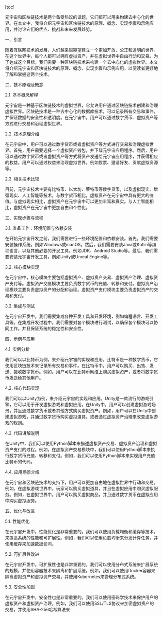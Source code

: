 
[toc]                    
                
                
元宇宙和区块链技术是两个备受热议的话题，它们都可以用来构建去中心化的世界。在本文中，我将介绍元宇宙和区块链技术的原理、概念、实现步骤和示例应用，并讨论它们的优点、挑战和未来发展趋势。

一、引言

随着互联网技术的发展，人们越来越期望建立一个更加开放、公正和透明的世界。在这个世界中，每个人都可以拥有虚拟资产，并在虚拟世界中自由行动和交易。为了达成这个目标，我们需要一种区块链技术来构建一个去中心化的虚拟世界。本文将介绍元宇宙和区块链技术的原理、概念、实现步骤和示例应用，以便读者更好地了解和掌握这两个技术。

二、技术原理及概念

2.1. 基本概念解释

元宇宙是一种基于区块链技术的虚拟世界，它允许用户通过区块链技术创建和治理虚拟世界。区块链技术是一种去中心化的数据库技术，可以记录所有交易和事件，并保证数据的安全性和透明度。在元宇宙中，用户可以通过数字货币、虚拟资产等方式进行交易和治理虚拟世界。

2.2. 技术原理介绍

在元宇宙中，用户可以通过数字货币或者虚拟资产等方式进行交易和治理虚拟世界。首先，用户需要选择一个虚拟资产钱包，并下载元宇宙应用程序。然后，用户可以通过数字货币或者虚拟资产等方式将资产发送给元宇宙应用程序，并获得相应的权益。用户可以通过权益来治理虚拟世界，例如投票、邀请好友、贡献虚拟资源等。

2.3. 相关技术比较

目前，元宇宙技术主要有比特币、以太坊、莱特币等数字货币，以及虚拟现实、增强现实、人工智能等技术。与数字货币相比，虚拟资产在元宇宙中具有更大的价值。与虚拟现实相比，虚拟资产在元宇宙中可以更加丰富和真实。与人工智能相比，虚拟资产在元宇宙中更加自由和个性化。

三、实现步骤与流程

3.1. 准备工作：环境配置与依赖安装

在开始元宇宙开发之前，我们需要进行一些环境配置和依赖安装。首先，我们需要安装操作系统，例如Windows或macOS。然后，我们需要安装Java或Kotlin等编程语言，以及其他必要的开发工具，例如JDK、Android Studio等。最后，我们需要安装元宇宙开发工具，例如Unity或Unreal Engine等。

3.2. 核心模块实现

在元宇宙中，核心模块主要包括虚拟资产、虚拟资产交易、虚拟资产治理、虚拟资产支付等。虚拟资产交易模块主要负责数字货币的充值、转移和支付。虚拟资产治理模块主要负责虚拟资产的分配和治理。虚拟资产支付模块主要负责虚拟资产的交易和支付。

3.3. 集成与测试

在元宇宙开发中，我们需要集成各种开发工具和开发环境，例如编程语言、开发工具等。在集成开发过程中，我们需要对各个模块进行测试，以确保各个模块可以协同工作，并且保证系统的稳定性和安全性。

四、示例与应用

4.1. 实例分析

我们可以以比特币为例，来介绍元宇宙的实现和应用。比特币是一种数字货币，它使用区块链技术来记录所有交易和事件。在比特币中，用户可以购买、出售、发送、接收数字货币。例如，用户可以在比特币网络上购买虚拟资产，或者将数字货币发送给其他用户。

4.2. 核心代码实现

我们可以以Unity为例，来介绍元宇宙的实现和应用。Unity是一款流行的游戏引擎，它可以用于开发虚拟游戏和虚拟应用。在Unity中，用户可以创建虚拟游戏场景，并且通过数字货币或者其他方式购买虚拟资产。例如，用户可以在Unity中创建虚拟游戏，并通过数字货币购买虚拟道具，或者通过虚拟资产治理来改变虚拟游戏的规则。

4.3. 代码讲解说明

在Unity中，我们可以使用Python脚本来描述虚拟资产交易、虚拟资产治理和虚拟资产支付的过程。例如，在虚拟资产交易模块中，我们可以使用Python脚本来执行数字货币充值、转移和支付。例如，我们可以使用Python脚本来实现用户充值比特币的代码。

4.4. 应用场景介绍

在元宇宙和区块链技术的支持下，用户可以更加自由地在虚拟世界中行动和交易。例如，在虚拟游戏世界中，玩家可以购买虚拟道具，并且在虚拟应用中购买虚拟服务。例如，在虚拟世界中，用户可以购买虚拟商品，并且通过数字货币在虚拟应用中购买虚拟服务。

五、优化与改进

5.1. 性能优化

在元宇宙开发中，性能优化是非常重要的。我们可以使用负载均衡和缓存等技术，来提高系统的性能和可扩展性。例如，我们可以使用负载均衡来分发计算任务，并使用缓存来加速数据访问。

5.2. 可扩展性改进

在元宇宙开发中，可扩展性也是非常重要的。我们可以使用分布式系统来扩展系统的规模，并使用容器技术来隔离和扩展系统。例如，我们可以使用Docker容器来隔离虚拟资产和虚拟资产交易，并使用Kubernetes来管理分布式系统。

5.3. 安全性加固

在元宇宙开发中，安全性也是非常重要的。我们可以使用密码学技术来保护用户的虚拟资产和虚拟资产治理。例如，我们可以使用SSL/TLS协议来加密虚拟资产的交易，并使用SHA-256哈希算法来

